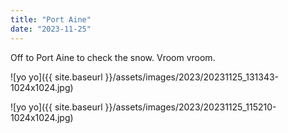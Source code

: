 ```yaml
---
title: "Port Aine"
date: "2023-11-25"
---
```


Off to Port Aine to check the snow. Vroom vroom.

![yo yo]({{ site.baseurl }}/assets/images/2023/20231125_131343-1024x1024.jpg)

![yo yo]({{ site.baseurl }}/assets/images/2023/20231125_115210-1024x1024.jpg)
